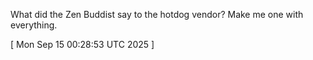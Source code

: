  
What did the Zen Buddist say to the hotdog vendor? Make me one with everything.
 
[ 
Mon Sep 15 00:28:53 UTC 2025
 ]
